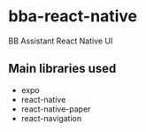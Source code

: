 # bba-react-native
BB Assistant React Native UI

## Main libraries used
* expo
* react-native
* react-native-paper
* react-navigation